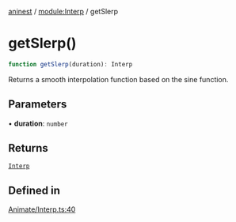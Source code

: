 [aninest](../../index.md) / [module:Interp](../index.md) / getSlerp

# getSlerp()

```ts
function getSlerp(duration): Interp
```

Returns a smooth interpolation function based on the sine function.

## Parameters

• **duration**: `number`

## Returns

[`Interp`](../type-aliases/Interp.md)

## Defined in

[Animate/Interp.ts:40](https://github.com/zphrs/aninest/blob/3019702e634994a4353fce5adc21aa1a16369bbd/core/src/Animate/Interp.ts#L40)
